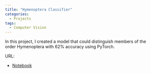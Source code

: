 ```yaml
---
title: "Hymenoptera Classifier"
categories:
  - Projects
tags:
  - Computer Vision
---
```


In this project, I created a model that could distinguish members of the order Hymenoptera with 62% accuracy using PyTorch.

URL:
* [Notebook](https://github.com/raphael-lesmana/dl-projects/blob/main/hymenoptera.ipynb)